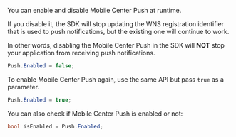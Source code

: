 You can enable and disable Mobile Center Push at runtime.

If you disable it, the SDK will stop updating the WNS registration identifier that is used to push notifications, but the existing one will continue  to work.

In other words, disabling the Mobile Center Push in the SDK will **NOT** stop your application from receiving push notifications.

```csharp
Push.Enabled = false;
```
To enable Mobile Center Push again, use the same API but pass `true` as a parameter.

```csharp
Push.Enabled = true;
```

You can also check if Mobile Center Push is enabled or not:

```csharp
bool isEnabled = Push.Enabled;
```